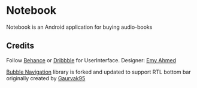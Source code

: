 # Notebook
Notebook is an Android application for buying audio-books

## Credits  
Follow [Behance](https://www.behance.net/gallery/90289597/Notebook-UI-Presentation) or [Dribbble](https://dribbble.com/shots/9360205-Notebook-UI-Presentation) for UserInterface.
Designer: [Emy Ahmed](https://www.behance.net/fashionist)  

[Bubble Navigation](https://github.com/gauravk95/bubble-navigation/) library is forked and updated to support RTL bottom bar 
originally created by [Gaurvak95](https://github.com/gauravk95)
